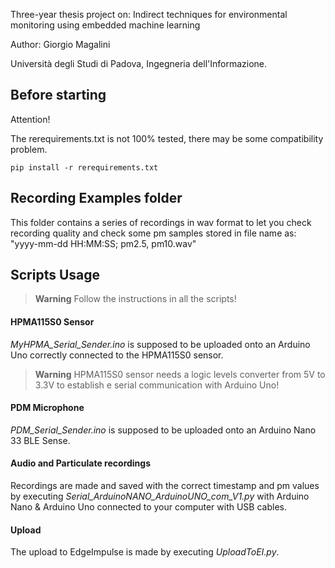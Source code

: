 Three-year thesis project on: Indirect techniques for environmental monitoring using embedded machine learning

Author: Giorgio Magalini

Università degli Studi di Padova, Ingegneria dell'Informazione.


## Before starting
Attention!

The rerequirements.txt is not 100% tested, there may be some compatibility problem.

```
pip install -r rerequirements.txt
```

## **Recording Examples folder**
This folder contains a series of recordings in wav format to let you check recording quality and check some pm samples stored in file name as: 
"yyyy-mm-dd HH:MM:SS; pm2.5, pm10.wav"



## Scripts Usage

> **Warning**
> Follow the instructions in all the scripts!

#### HPMA115S0 Sensor
 *MyHPMA_Serial_Sender.ino* is supposed to be uploaded onto an Arduino Uno correctly connected to the HPMA115S0 sensor.
 > **Warning**
 > HPMA115S0 sensor needs a logic levels converter from 5V to 3.3V to establish e serial communication with Arduino Uno!

#### PDM Microphone
 *PDM_Serial_Sender.ino* is supposed to be uploaded onto an Arduino Nano 33 BLE Sense.

#### Audio and Particulate recordings
 Recordings are made and saved with the correct timestamp and pm values by executing *Serial_ArduinoNANO_ArduinoUNO_com_V1.py* 
 with Arduino Nano & Arduino Uno connected to your computer with USB cables.

#### Upload

The upload to EdgeImpulse is made by executing *UploadToEI.py*.